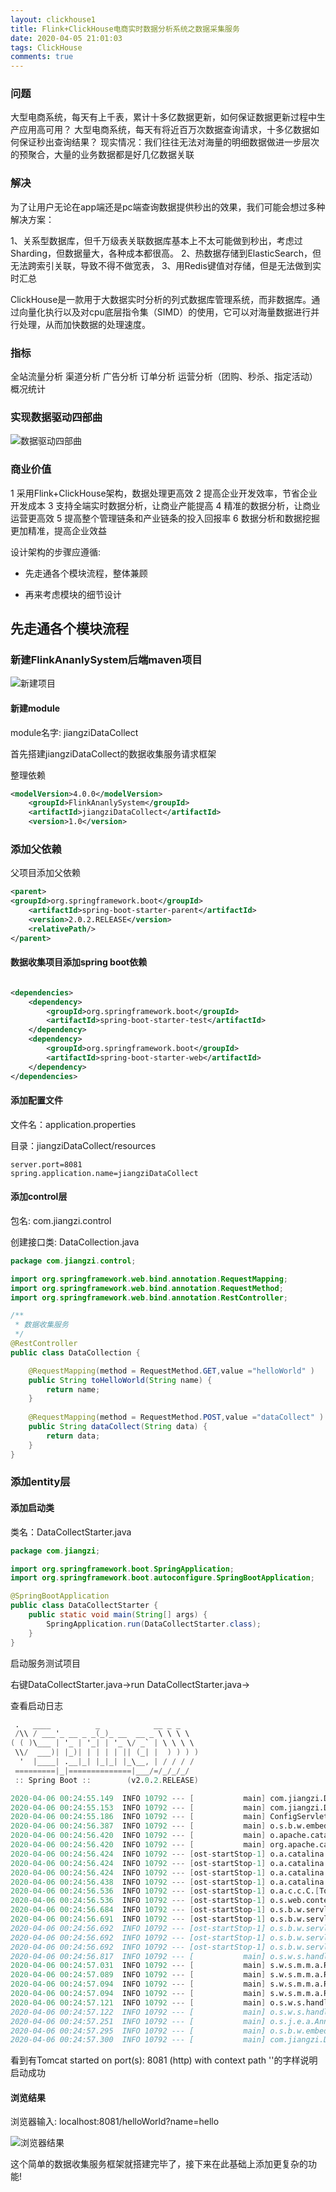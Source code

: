```yaml
---
layout: clickhouse1
title: Flink+ClickHouse电商实时数据分析系统之数据采集服务
date: 2020-04-05 21:01:03
tags: ClickHouse
comments: true
---
```


### 问题

大型电商系统，每天有上千表，累计十多亿数据更新，如何保证数据更新过程中生产应用高可用？
大型电商系统，每天有将近百万次数据查询请求，十多亿数据如何保证秒出查询结果？
现实情况：我们往往无法对海量的明细数据做进一步层次的预聚合，大量的业务数据都是好几亿数据关联

### 解决

为了让用户无论在app端还是pc端查询数据提供秒出的效果，我们可能会想过多种解决方案：

1、关系型数据库，但千万级表关联数据库基本上不太可能做到秒出，考虑过Sharding，但数据量大，各种成本都很高。
2、热数据存储到ElasticSearch，但无法跨索引关联，导致不得不做宽表，
3、用Redis键值对存储，但是无法做到实时汇总

ClickHouse是一款用于大数据实时分析的列式数据库管理系统，而非数据库。通过向量化执行以及对cpu底层指令集（SIMD）的使用，它可以对海量数据进行并行处理，从而加快数据的处理速度。

<!--more-->

### 指标

全站流量分析
渠道分析
广告分析
订单分析
运营分析（团购、秒杀、指定活动）
概况统计

### 实现数据驱动四部曲

![数据驱动四部曲](1586100955526.png)

### 商业价值

1 采用Flink+ClickHouse架构，数据处理更高效
2 提高企业开发效率，节省企业开发成本
3 支持全端实时数据分析，让商业产能提高
4 精准的数据分析，让商业运营更高效
5 提高整个管理链条和产业链条的投入回报率
6 数据分析和数据挖掘更加精准，提高企业效益

设计架构的步骤应遵循:

- 先走通各个模块流程，整体兼顾

- 再来考虑模块的细节设计



## 先走通各个模块流程

### 新建FlinkAnanlySystem后端maven项目

![新建项目](1586101541780.png)

#### 新建module 

module名字: jiangziDataCollect

首先搭建jiangziDataCollect的数据收集服务请求框架

整理依赖

```xml
<modelVersion>4.0.0</modelVersion>
    <groupId>FlinkAnanlySystem</groupId>
    <artifactId>jiangziDataCollect</artifactId>
    <version>1.0</version>
```

### 添加父依赖

父项目添加父依赖

```xml
<parent>
<groupId>org.springframework.boot</groupId>
	<artifactId>spring-boot-starter-parent</artifactId>
	<version>2.0.2.RELEASE</version>
	<relativePath/>
</parent>
```

#### 数据收集项目添加spring boot依赖

```xml

<dependencies>
	<dependency>
    	<groupId>org.springframework.boot</groupId>
    	<artifactId>spring-boot-starter-test</artifactId>
	</dependency>
	<dependency>
    	<groupId>org.springframework.boot</groupId>
    	<artifactId>spring-boot-starter-web</artifactId>
	</dependency>
</dependencies>
```

#### 添加配置文件

文件名：application.properties

目录：jiangziDataCollect/resources

```
server.port=8081
spring.application.name=jiangziDataCollect
```

#### 添加control层

包名: com.jiangzi.control

创建接口类: DataCollection.java

```java
package com.jiangzi.control;

import org.springframework.web.bind.annotation.RequestMapping;
import org.springframework.web.bind.annotation.RequestMethod;
import org.springframework.web.bind.annotation.RestController;

/**
 * 数据收集服务
 */
@RestController
public class DataCollection {

    @RequestMapping(method = RequestMethod.GET,value ="helloWorld" )
    public String toHelloWorld(String name) {
        return name;
    }
    
    @RequestMapping(method = RequestMethod.POST,value ="dataCollect" )
    public String dataCollect(String data) {
        return data;
    }
}
```

### 添加entity层

#### 添加启动类

类名：DataCollectStarter.java

```java
package com.jiangzi;

import org.springframework.boot.SpringApplication;
import org.springframework.boot.autoconfigure.SpringBootApplication;

@SpringBootApplication
public class DataCollectStarter {
    public static void main(String[] args) {
        SpringApplication.run(DataCollectStarter.class);
    }
}
```

启动服务测试项目

右键DataCollectStarter.java->run DataCollectStarter.java->

查看启动日志

```verilog
 .   ____          _            __ _ _
 /\\ / ___'_ __ _ _(_)_ __  __ _ \ \ \ \
( ( )\___ | '_ | '_| | '_ \/ _` | \ \ \ \
 \\/  ___)| |_)| | | | | || (_| |  ) ) ) )
  '  |____| .__|_| |_|_| |_\__, | / / / /
 =========|_|==============|___/=/_/_/_/
 :: Spring Boot ::        (v2.0.2.RELEASE)

2020-04-06 00:24:55.149  INFO 10792 --- [           main] com.jiangzi.DataCollectStarter           : Starting DataCollectStarter on DESKTOP-97UMIIC with PID 10792 (E:\dw\clickhouse\jiangzi\FlinkAnanlySystem\jiangziDataCollect\target\classes started by uu in E:\dw\clickhouse\jiangzi\FlinkAnanlySystem)
2020-04-06 00:24:55.153  INFO 10792 --- [           main] com.jiangzi.DataCollectStarter           : No active profile set, falling back to default profiles: default
2020-04-06 00:24:55.186  INFO 10792 --- [           main] ConfigServletWebServerApplicationContext : Refreshing org.springframework.boot.web.servlet.context.AnnotationConfigServletWebServerApplicationContext@71c8becc: startup date [Mon Apr 06 00:24:55 CST 2020]; root of context hierarchy
2020-04-06 00:24:56.387  INFO 10792 --- [           main] o.s.b.w.embedded.tomcat.TomcatWebServer  : Tomcat initialized with port(s): 8080 (http)
2020-04-06 00:24:56.420  INFO 10792 --- [           main] o.apache.catalina.core.StandardService   : Starting service [Tomcat]
2020-04-06 00:24:56.420  INFO 10792 --- [           main] org.apache.catalina.core.StandardEngine  : Starting Servlet Engine: Apache Tomcat/8.5.31
2020-04-06 00:24:56.424  INFO 10792 --- [ost-startStop-1] o.a.catalina.core.AprLifecycleListener   : Loaded APR based Apache Tomcat Native library [1.2.21] using APR version [1.6.5].
2020-04-06 00:24:56.424  INFO 10792 --- [ost-startStop-1] o.a.catalina.core.AprLifecycleListener   : APR capabilities: IPv6 [true], sendfile [true], accept filters [false], random [true].
2020-04-06 00:24:56.424  INFO 10792 --- [ost-startStop-1] o.a.catalina.core.AprLifecycleListener   : APR/OpenSSL configuration: useAprConnector [false], useOpenSSL [true]
2020-04-06 00:24:56.438  INFO 10792 --- [ost-startStop-1] o.a.catalina.core.AprLifecycleListener   : OpenSSL successfully initialized [OpenSSL 1.1.1a  20 Nov 2018]
2020-04-06 00:24:56.536  INFO 10792 --- [ost-startStop-1] o.a.c.c.C.[Tomcat].[localhost].[/]       : Initializing Spring embedded WebApplicationContext
2020-04-06 00:24:56.536  INFO 10792 --- [ost-startStop-1] o.s.web.context.ContextLoader            : Root WebApplicationContext: initialization completed in 1350 ms
2020-04-06 00:24:56.684  INFO 10792 --- [ost-startStop-1] o.s.b.w.servlet.ServletRegistrationBean  : Servlet dispatcherServlet mapped to [/]
2020-04-06 00:24:56.691  INFO 10792 --- [ost-startStop-1] o.s.b.w.servlet.FilterRegistrationBean   : Mapping filter: 'characterEncodingFilter' to: [/*]
2020-04-06 00:24:56.692  INFO 10792 --- [ost-startStop-1] o.s.b.w.servlet.FilterRegistrationBean   : Mapping filter: 'hiddenHttpMethodFilter' to: [/*]
2020-04-06 00:24:56.692  INFO 10792 --- [ost-startStop-1] o.s.b.w.servlet.FilterRegistrationBean   : Mapping filter: 'httpPutFormContentFilter' to: [/*]
2020-04-06 00:24:56.692  INFO 10792 --- [ost-startStop-1] o.s.b.w.servlet.FilterRegistrationBean   : Mapping filter: 'requestContextFilter' to: [/*]
2020-04-06 00:24:56.817  INFO 10792 --- [           main] o.s.w.s.handler.SimpleUrlHandlerMapping  : Mapped URL path [/**/favicon.ico] onto handler of type [class org.springframework.web.servlet.resource.ResourceHttpRequestHandler]
2020-04-06 00:24:57.031  INFO 10792 --- [           main] s.w.s.m.m.a.RequestMappingHandlerAdapter : Looking for @ControllerAdvice: org.springframework.boot.web.servlet.context.AnnotationConfigServletWebServerApplicationContext@71c8becc: startup date [Mon Apr 06 00:24:55 CST 2020]; root of context hierarchy
2020-04-06 00:24:57.089  INFO 10792 --- [           main] s.w.s.m.m.a.RequestMappingHandlerMapping : Mapped "{[/helloWorld],methods=[GET]}" onto public java.lang.String com.jiangzi.control.DataCollection.toHelloWorld(java.lang.String)
2020-04-06 00:24:57.094  INFO 10792 --- [           main] s.w.s.m.m.a.RequestMappingHandlerMapping : Mapped "{[/error]}" onto public org.springframework.http.ResponseEntity<java.util.Map<java.lang.String, java.lang.Object>> org.springframework.boot.autoconfigure.web.servlet.error.BasicErrorController.error(javax.servlet.http.HttpServletRequest)
2020-04-06 00:24:57.094  INFO 10792 --- [           main] s.w.s.m.m.a.RequestMappingHandlerMapping : Mapped "{[/error],produces=[text/html]}" onto public org.springframework.web.servlet.ModelAndView org.springframework.boot.autoconfigure.web.servlet.error.BasicErrorController.errorHtml(javax.servlet.http.HttpServletRequest,javax.servlet.http.HttpServletResponse)
2020-04-06 00:24:57.121  INFO 10792 --- [           main] o.s.w.s.handler.SimpleUrlHandlerMapping  : Mapped URL path [/webjars/**] onto handler of type [class org.springframework.web.servlet.resource.ResourceHttpRequestHandler]
2020-04-06 00:24:57.122  INFO 10792 --- [           main] o.s.w.s.handler.SimpleUrlHandlerMapping  : Mapped URL path [/**] onto handler of type [class org.springframework.web.servlet.resource.ResourceHttpRequestHandler]
2020-04-06 00:24:57.251  INFO 10792 --- [           main] o.s.j.e.a.AnnotationMBeanExporter        : Registering beans for JMX exposure on startup
2020-04-06 00:24:57.295  INFO 10792 --- [           main] o.s.b.w.embedded.tomcat.TomcatWebServer  : Tomcat started on port(s): 8080 (http) with context path ''
2020-04-06 00:24:57.300  INFO 10792 --- [           main] com.jiangzi.DataCollectStarter           : Started DataCollectStarter in 2.712 seconds (JVM running for 4.54)
```

看到有Tomcat started on port(s): 8081 (http) with context path ''的字样说明启动成功

#### 浏览结果

浏览器输入: localhost:8081/helloWorld?name=hello

![浏览器结果](1586104461732.png)

这个简单的数据收集服务框架就搭建完毕了，接下来在此基础上添加更复杂的功能!

